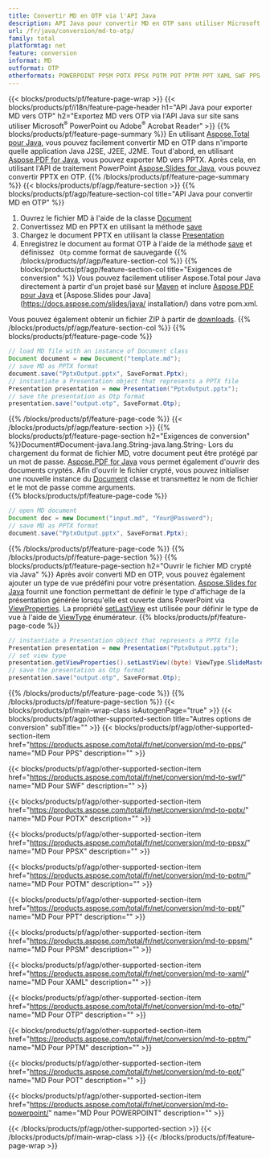 ```yaml
---
title: Convertir MD en OTP via l'API Java
description: API Java pour convertir MD en OTP sans utiliser Microsoft Word
url: /fr/java/conversion/md-to-otp/
family: total
platformtag: net
feature: conversion
informat: MD
outformat: OTP
otherformats: POWERPOINT PPSM POTX PPSX POTM POT PPTM PPT XAML SWF PPS OTP
---
```

{{< blocks/products/pf/feature-page-wrap >}}
{{< blocks/products/pf/i18n/feature-page-header h1="API Java pour exporter MD vers OTP" h2="Exportez MD vers OTP via l'API Java sur site sans utiliser Microsoft<sup>&reg;</sup> PowerPoint ou Adobe<sup>&reg;</sup> Acrobat Reader" >}}
{{% blocks/products/pf/feature-page-summary %}}
En utilisant [Aspose.Total pour Java](https://products.aspose.com/total/java/), vous pouvez facilement convertir MD en OTP dans n'importe quelle application Java J2SE, J2EE, J2ME. Tout d'abord, en utilisant [Aspose.PDF for Java](https://products.aspose.com/pdf/java/), vous pouvez exporter MD vers PPTX. Après cela, en utilisant l'API de traitement PowerPoint [Aspose.Slides for Java](https://products.aspose.com/slides/java/), vous pouvez convertir PPTX en OTP.
{{% /blocks/products/pf/feature-page-summary  %}}
{{< blocks/products/pf/agp/feature-section >}}
{{% blocks/products/pf/agp/feature-section-col title="API Java pour convertir MD en OTP" %}}
1. Ouvrez le fichier MD à l'aide de la classe [Document](https://apireference.aspose.com/pdf/java/com.aspose.pdf/Document)
2. Convertissez MD en PPTX en utilisant la méthode [save](https://apireference.aspose.com/pdf/java/com.aspose.pdf/Document#save-java.lang.String-int-)
3. Chargez le document PPTX en utilisant la classe [Presentation](https://apireference.aspose.com/slides/java/com.aspose.slides/Presentation)
4. Enregistrez le document au format OTP à l'aide de la méthode [save](https://apireference.aspose.com/slides/java/com.aspose.slides/Presentation#save-java.lang.String-int-) et définissez ` Otp` comme format de sauvegarde
{{% /blocks/products/pf/agp/feature-section-col %}}
{{% blocks/products/pf/agp/feature-section-col title="Exigences de conversion" %}}
Vous pouvez facilement utiliser Aspose.Total pour Java directement à partir d'un projet basé sur [Maven](https://repository.aspose.com/webapp/#/artifacts/browse/tree/General/repo/com/aspose/aspose-total) et inclure [Aspose.PDF pour Java](https://docs.aspose.com/pdf/java/installation/) et [Aspose.Slides pour Java](https://docs.aspose.com/slides/java/ installation/) dans votre pom.xml.

Vous pouvez également obtenir un fichier ZIP à partir de [downloads](https://downloads.aspose.com/total/java).
{{% /blocks/products/pf/agp/feature-section-col %}}
{{% blocks/products/pf/feature-page-code %}}

```java
// load MD file with an instance of Document class
Document document = new Document("template.md");
// save MD as PPTX format 
document.save("PptxOutput.pptx", SaveFormat.Pptx); 
// instantiate a Presentation object that represents a PPTX file
Presentation presentation = new Presentation("PptxOutput.pptx");
// save the presentation as Otp format
presentation.save("output.otp", SaveFormat.Otp);   
```

{{% /blocks/products/pf/feature-page-code %}}
{{< /blocks/products/pf/agp/feature-section >}}
{{% blocks/products/pf/feature-page-section  h2="Exigences de conversion" %}}Document#Document-java.lang.String-java.lang.String-
Lors du chargement du format de fichier MD, votre document peut être protégé par un mot de passe. [Aspose.PDF for Java](https://products.aspose.com/pdf/java/) vous permet également d'ouvrir des documents cryptés. Afin d'ouvrir le fichier crypté, vous pouvez initialiser une nouvelle instance du [Document](https://apireference.aspose.com/pdf/java/com.aspose.pdf/Document#Document-java.lang.String-java.lang.String-) classe et transmettez le nom de fichier et le mot de passe comme arguments.  
{{% blocks/products/pf/feature-page-code %}}

```java
// open MD document
Document doc = new Document("input.md", "Your@Password");
// save MD as PPTX format 
document.save("PptxOutput.pptx", SaveFormat.Pptx); 

```

{{% /blocks/products/pf/feature-page-code  %}}
{{% /blocks/products/pf/feature-page-section %}}
{{% blocks/products/pf/feature-page-section  h2="Ouvrir le fichier MD crypté via Java" %}}
Après avoir converti MD en OTP, vous pouvez également ajouter un type de vue prédéfini pour votre présentation. [Aspose.Slides for Java](https://products.aspose.com/slides/java/) fournit une fonction permettant de définir le type d'affichage de la présentation générée lorsqu'elle est ouverte dans PowerPoint via [ViewProperties](https://apireference.aspose.com/slides/java/com.aspose.slides/ViewProperties). La propriété [setLastView](https://apireference.aspose.com/slides/java/com.aspose.slides/ViewProperties#setLastView-int-) est utilisée pour définir le type de vue à l'aide de [ViewType](https://apireference.aspose.com/slides/java/com.aspose.slides/ViewType) énumérateur. 
{{% blocks/products/pf/feature-page-code %}}

```java
// instantiate a Presentation object that represents a PPTX file
Presentation presentation = new Presentation("PptxOutput.pptx");
// set view type
presentation.getViewProperties().setLastView((byte) ViewType.SlideMasterView);
// save the presentation as Otp format
presentation.save("output.otp", SaveFormat.Otp);    
```

{{% /blocks/products/pf/feature-page-code  %}}
{{% /blocks/products/pf/feature-page-section %}}
{{< blocks/products/pf/main-wrap-class isAutogenPage="true" >}}
{{< blocks/products/pf/agp/other-supported-section title="Autres options de conversion" subTitle="" >}}
{{< blocks/products/pf/agp/other-supported-section-item href="https://products.aspose.com/total/fr/net/conversion/md-to-pps/" name="MD Pour PPS" description="" >}}

{{< blocks/products/pf/agp/other-supported-section-item href="https://products.aspose.com/total/fr/net/conversion/md-to-swf/" name="MD Pour SWF" description="" >}}

{{< blocks/products/pf/agp/other-supported-section-item href="https://products.aspose.com/total/fr/net/conversion/md-to-potx/" name="MD Pour POTX" description="" >}}

{{< blocks/products/pf/agp/other-supported-section-item href="https://products.aspose.com/total/fr/net/conversion/md-to-ppsx/" name="MD Pour PPSX" description="" >}}

{{< blocks/products/pf/agp/other-supported-section-item href="https://products.aspose.com/total/fr/net/conversion/md-to-potm/" name="MD Pour POTM" description="" >}}

{{< blocks/products/pf/agp/other-supported-section-item href="https://products.aspose.com/total/fr/net/conversion/md-to-ppt/" name="MD Pour PPT" description="" >}}

{{< blocks/products/pf/agp/other-supported-section-item href="https://products.aspose.com/total/fr/net/conversion/md-to-ppsm/" name="MD Pour PPSM" description="" >}}

{{< blocks/products/pf/agp/other-supported-section-item href="https://products.aspose.com/total/fr/net/conversion/md-to-xaml/" name="MD Pour XAML" description="" >}}

{{< blocks/products/pf/agp/other-supported-section-item href="https://products.aspose.com/total/fr/net/conversion/md-to-otp/" name="MD Pour OTP" description="" >}}

{{< blocks/products/pf/agp/other-supported-section-item href="https://products.aspose.com/total/fr/net/conversion/md-to-pptm/" name="MD Pour PPTM" description="" >}}

{{< blocks/products/pf/agp/other-supported-section-item href="https://products.aspose.com/total/fr/net/conversion/md-to-pot/" name="MD Pour POT" description="" >}}

{{< blocks/products/pf/agp/other-supported-section-item href="https://products.aspose.com/total/fr/net/conversion/md-to-powerpoint/" name="MD Pour POWERPOINT" description="" >}}


{{< /blocks/products/pf/agp/other-supported-section >}}
{{< /blocks/products/pf/main-wrap-class >}}
{{< /blocks/products/pf/feature-page-wrap >}}